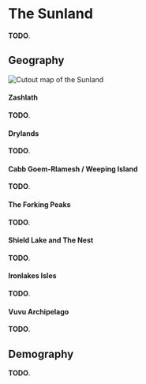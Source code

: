 # The Sunland
<!-- INTRODUCTION ------------------------------------------------------------->
**TODO**.

<!-- GEOGRAPHY ---------------------------------------------------------------->
## Geography
![Cutout map of the Sunland][sunland_map]

#### Zashlath
**TODO**.
<!-- South, through the Hammerfall canyon, is the Zashlath desert, the driest of the three.
Featureless and white, only the hardy sunstruck oths have been able to call the desert home, and even they are wise enough to only establish by the neighboring mountains.

Zashlath practically receives no precipitation, and its white-colored sands reflect the scorching sunlight to deadly effect.
Truth is the desert remains largely unexplored to this date, and only rumors exist about the horrors that might hide among its sands.
Famous among these is the Haimorrois, a red horned snake whose bite forces the blood out of one's body. -->

#### Drylands
**TODO**.
<!-- Northernmost are the Drylands, a field devoid of trees or any sort of tall flora.
The area is plain and parched, dried over the years for its lack of rains or rivers.
The northernmost area of the savanna remains bare to date, and is the most tortuous stretch between the Fesh Peninsula and the southern nations. -->

#### Cabb Goem-Rlamesh / Weeping Island
**TODO**.
<!-- % NOTE. In the whole island of Cabb Goem-Rlamesh a faint crying sound can be heard. -->
<!-- Off the coast of the Drylands lies a place known as the breathing island, Cabb Goem-Rlamesh.
A harrowing immensity, the landmass is constructed entirely of flesh and bone, and is believed to be what remains of the ets.
Not much is known about the island, and none of the few explorers who have traveled to it retain their sanity.
The mad tell tales of a mortifying city of flesh, and of strange, shape-shifting inhabitants. -->

#### The Forking Peaks
**TODO**.

#### Shield Lake and The Nest
**TODO**.
<!-- % Wrong information - geomancy was invented by an ancient civilization that warred with the tall kin eons ago, but was erased from history by the victors. There are ruins from this civilization at the basin of the lake, and Fo is the last remaining member from it.
Southwest of the Drylands rest the Shield Sea, an enormous body of water fed by a wide array of tributaries from the Forking Peaks.
In antiquity, the ruined ird civilization of Hairuus invented the art of geomancy in its coasts, raising from the basin the island of ``The Nest'' at its center.
The island currently hosts only one being, Fo.
Fo is a strange creature, rumored to be out of this world.
It welcomes visitors with a variety of fierce chimeras. -->

#### Ironlakes Isles
**TODO**.
<!-- Moving to the easternmost portion of the sea one can find the Ironlakes Island and the Zashlath savanna.
The former is a large island full of forests and lakes.
It was historically a part of the peaceful marset nation of Edede, but most of it now belongs to the warring empire.
The Zashlath savanna is the area west of the desert, protected from its dry air by the moisture of the cerulean waters. -->

#### Vuvu Archipelago
**TODO**.

<!-- DEMOGRAPHY --------------------------------------------------------------->
## Demography
**TODO**.

<!-- LINKS -------------------------------------------------------------------->
[sunland_map]: img/sunland_v083.png "Sunland cutout map"
